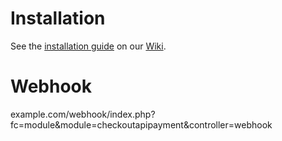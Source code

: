 Installation
============

See the [installation guide](https://github.com/CKOTech/checkout-prestashop-plugin/wiki/Installation) on our [Wiki](https://github.com/CKOTech/checkout-prestashop-plugin/wiki).

Webhook
========
example.com/webhook/index.php?fc=module&module=checkoutapipayment&controller=webhook
